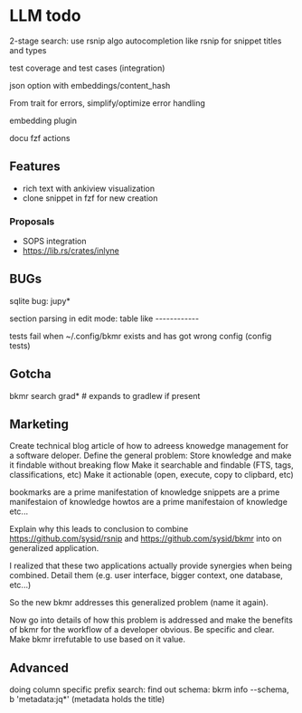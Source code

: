 # LLM todo

2-stage search: use rsnip algo
autocompletion like rsnip for snippet titles and types

test coverage and test cases (integration)

json option with embeddings/content_hash

From trait for errors, simplify/optimize error handling

embedding plugin

docu fzf actions

## Features
- rich text with ankiview visualization
- clone snippet in fzf for new creation

### Proposals
- SOPS integration
- https://lib.rs/crates/inlyne



## BUGs
sqlite bug: jupy*

section parsing in edit mode: table like ------------

tests fail when ~/.config/bkmr exists and has got wrong config (config tests)



## Gotcha
bkmr search grad*  # expands to gradlew if present

## Marketing
Create technical blog article of how to adreess knowedge management for a software deloper.
Define the general problem:
Store knowledge and make it findable without breaking flow
Make it searchable and findable (FTS, tags, classifications, etc)
Make it actionable (open, execute, copy to clipbard, etc)

bookmarks are a prime manifestation of knowledge
snippets are a prime manifestaion of knowledge
howtos are a prime manifestaion of knowledge
etc...

Explain why this leads to conclusion to combine https://github.com/sysid/rsnip and https://github.com/sysid/bkmr into on
generalized application.

I realized that these two applications actually provide synergies when being combined. Detail them (e.g. user interface,
bigger context, one database, etc...)

So the new bkmr addresses this generalized problem (name it again).

Now go into details of how this problem is addressed and make the benefits of bkmr for the workflow of a developer
obvious. Be specific and clear. Make bkmr irrefutable to use based on it value.


## Advanced
doing column specific prefix search: find out schema: bkrm info --schema, b 'metadata:jq*' (metadata holds the title)
